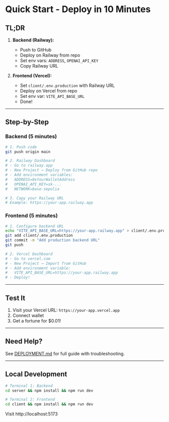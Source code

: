 # Quick Start - Deploy in 10 Minutes

## TL;DR

1. **Backend (Railway):**
   - Push to GitHub
   - Deploy on Railway from repo
   - Set env vars: `ADDRESS`, `OPENAI_API_KEY`
   - Copy Railway URL

2. **Frontend (Vercel):**
   - Set `client/.env.production` with Railway URL
   - Deploy on Vercel from repo
   - Set env var: `VITE_API_BASE_URL`
   - Done!

---

## Step-by-Step

### Backend (5 minutes)

```bash
# 1. Push code
git push origin main

# 2. Railway Dashboard
# - Go to railway.app
# - New Project → Deploy from GitHub repo
# - Add environment variables:
#   ADDRESS=0xYourWalletAddress
#   OPENAI_API_KEY=sk-...
#   NETWORK=base-sepolia

# 3. Copy your Railway URL
# Example: https://your-app.railway.app
```

### Frontend (5 minutes)

```bash
# 1. Configure backend URL
echo "VITE_API_BASE_URL=https://your-app.railway.app" > client/.env.production
git add client/.env.production
git commit -m "Add production backend URL"
git push

# 2. Vercel Dashboard
# - Go to vercel.com
# - New Project → Import from GitHub
# - Add environment variable:
#   VITE_API_BASE_URL=https://your-app.railway.app
# - Deploy!
```

---

## Test It

1. Visit your Vercel URL: `https://your-app.vercel.app`
2. Connect wallet
3. Get a fortune for $0.01!

---

## Need Help?

See [DEPLOYMENT.md](./DEPLOYMENT.md) for full guide with troubleshooting.

---

## Local Development

```bash
# Terminal 1: Backend
cd server && npm install && npm run dev

# Terminal 2: Frontend
cd client && npm install && npm run dev
```

Visit http://localhost:5173
